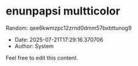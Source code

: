 # enunpapsi multticolor

Random: qee6kwmzpc12zrnd0dmm57bxbttunog9

- Date: 2025-07-21T17:29:16.370706
- Author: System

Feel free to edit this content.